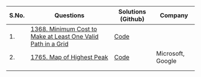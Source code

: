 | **S.No.** | **Questions** | **Solutions (Github)** | **Company** |
| --- | --- | --- | --- |
| 1. | [1368. Minimum Cost to Make at Least One Valid Path in a Grid](https://leetcode.com/problems/minimum-cost-to-make-at-least-one-valid-path-in-a-grid/?envType=daily-question&envId=2025-01-18) | [Code](18_MinimumCostToMake_at_LeastOneValidPath_in_a_Grid.java) |  |
| 2. | [1765. Map of Highest Peak](https://leetcode.com/problems/map-of-highest-peak/?envType=daily-question&envId=2025-01-22) | [Code](22_MapOfHighestPeak.java) | Microsoft, Google |
|  |  |  |  |
|  |  |  |  |